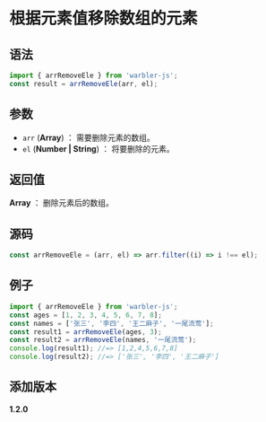 # 根据元素值移除数组的元素

## 语法

```js
import { arrRemoveEle } from 'warbler-js';
const result = arrRemoveEle(arr, el);
```

## 参数

- `arr` (**Array**) ： 需要删除元素的数组。
- `el` (**Number | String**) ： 将要删除的元素。

## 返回值

**Array** ： 删除元素后的数组。

## 源码

```js
const arrRemoveEle = (arr, el) => arr.filter((i) => i !== el);
```

## 例子

```js
import { arrRemoveEle } from 'warbler-js';
const ages = [1, 2, 3, 4, 5, 6, 7, 8];
const names = ['张三', '李四', '王二麻子', '一尾流莺'];
const result1 = arrRemoveEle(ages, 3);
const result2 = arrRemoveEle(names, '一尾流莺');
console.log(result1); //=> [1,2,4,5,6,7,8]
console.log(result2); //=> ['张三', '李四', '王二麻子']
```

## 添加版本

**1.2.0**

